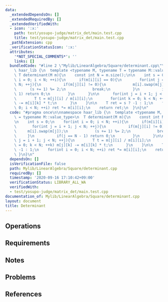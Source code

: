 ```yaml
---
data:
  _extendedDependsOn: []
  _extendedRequiredBy: []
  _extendedVerifiedWith:
  - icon: ':x:'
    path: test/yosupo-judge/matrix_det/main.test.cpp
    title: test/yosupo-judge/matrix_det/main.test.cpp
  _pathExtension: cpp
  _verificationStatusIcon: ':x:'
  attributes:
    '*NOT_SPECIAL_COMMENTS*': ''
    links: []
  bundledCode: "#line 2 \"Mylib/LinearAlgebra/Square/determinant.cpp\"\n\nnamespace\
    \ haar_lib {\n  template <typename M, typename T = typename M::value_type>\n \
    \ T determinant(M m){\n    const int N = m.size();\n\n    int s = 0;\n    for(int\
    \ i = 0; i < N; ++i){\n      if(m[i][i] == 0){\n        for(int j = i + 1; j <\
    \ N; ++j){\n          if(m[j][i] != 0){\n            m[i].swap(m[j]);\n      \
    \      (s += 1) %= 2;\n            break;\n          }\n          if(j == N -\
    \ 1) return 0;\n        }\n      }\n\n      for(int j = i + 1; j < N; ++j){\n\
    \        T t = m[j][i] / m[i][i];\n        for(int k = 0; k < N; ++k) m[j][k]\
    \ -= m[i][k] * t;\n      }\n    }\n\n    T ret = s ? -1 : 1;\n    for(int i =\
    \ 0; i < N; ++i) ret *= m[i][i];\n    return ret;\n  }\n}\n"
  code: "#pragma once\n\nnamespace haar_lib {\n  template <typename M, typename T\
    \ = typename M::value_type>\n  T determinant(M m){\n    const int N = m.size();\n\
    \n    int s = 0;\n    for(int i = 0; i < N; ++i){\n      if(m[i][i] == 0){\n \
    \       for(int j = i + 1; j < N; ++j){\n          if(m[j][i] != 0){\n       \
    \     m[i].swap(m[j]);\n            (s += 1) %= 2;\n            break;\n     \
    \     }\n          if(j == N - 1) return 0;\n        }\n      }\n\n      for(int\
    \ j = i + 1; j < N; ++j){\n        T t = m[j][i] / m[i][i];\n        for(int k\
    \ = 0; k < N; ++k) m[j][k] -= m[i][k] * t;\n      }\n    }\n\n    T ret = s ?\
    \ -1 : 1;\n    for(int i = 0; i < N; ++i) ret *= m[i][i];\n    return ret;\n \
    \ }\n}\n"
  dependsOn: []
  isVerificationFile: false
  path: Mylib/LinearAlgebra/Square/determinant.cpp
  requiredBy: []
  timestamp: '2020-09-16 17:10:42+09:00'
  verificationStatus: LIBRARY_ALL_WA
  verifiedWith:
  - test/yosupo-judge/matrix_det/main.test.cpp
documentation_of: Mylib/LinearAlgebra/Square/determinant.cpp
layout: document
title: Determinant
---
```


## Operations

## Requirements

## Notes

## Problems

## References
